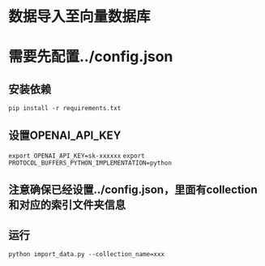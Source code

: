 # 数据导入至向量数据库
# 需要先配置../config.json

## 安装依赖

`pip install -r requirements.txt`

## 设置OPENAI_API_KEY

`export OPENAI_API_KEY=sk-xxxxxx`
`export PROTOCOL_BUFFERS_PYTHON_IMPLEMENTATION=python`

## 注意确保已经设置../config.json，里面有collection和对应的索引文件夹信息

## 运行
`python import_data.py --collection_name=xxx`